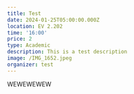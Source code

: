 ```yaml
---
title: Test
date: 2024-01-25T05:00:00.000Z
location: EV 2.202
time: '16:00'
price: 2
type: Academic
description: This is a test description
image: /IMG_1652.jpeg
organizer: test
---
```


WEWEWEWEW
